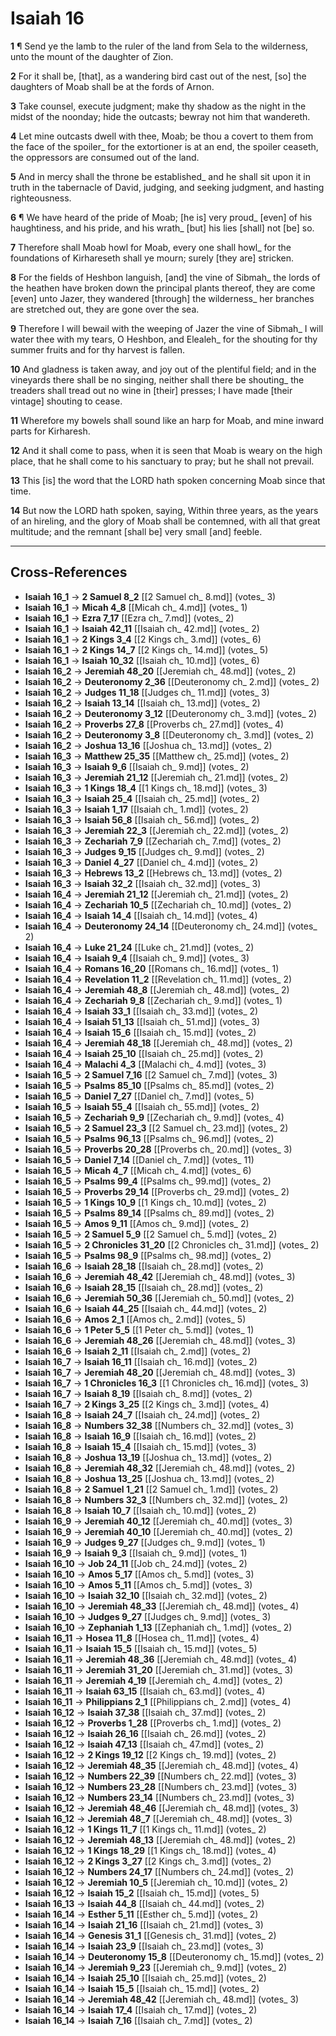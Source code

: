 # Isaiah 16

**1** ¶ Send ye the lamb to the ruler of the land from Sela to the wilderness, unto the mount of the daughter of Zion.

**2** For it shall be, [that], as a wandering bird cast out of the nest, [so] the daughters of Moab shall be at the fords of Arnon.

**3** Take counsel, execute judgment; make thy shadow as the night in the midst of the noonday; hide the outcasts; bewray not him that wandereth.

**4** Let mine outcasts dwell with thee, Moab; be thou a covert to them from the face of the spoiler_ for the extortioner is at an end, the spoiler ceaseth, the oppressors are consumed out of the land.

**5** And in mercy shall the throne be established_ and he shall sit upon it in truth in the tabernacle of David, judging, and seeking judgment, and hasting righteousness.

**6** ¶ We have heard of the pride of Moab; [he is] very proud_ [even] of his haughtiness, and his pride, and his wrath_ [but] his lies [shall] not [be] so.

**7** Therefore shall Moab howl for Moab, every one shall howl_ for the foundations of Kirhareseth shall ye mourn; surely [they are] stricken.

**8** For the fields of Heshbon languish, [and] the vine of Sibmah_ the lords of the heathen have broken down the principal plants thereof, they are come [even] unto Jazer, they wandered [through] the wilderness_ her branches are stretched out, they are gone over the sea.

**9** Therefore I will bewail with the weeping of Jazer the vine of Sibmah_ I will water thee with my tears, O Heshbon, and Elealeh_ for the shouting for thy summer fruits and for thy harvest is fallen.

**10** And gladness is taken away, and joy out of the plentiful field; and in the vineyards there shall be no singing, neither shall there be shouting_ the treaders shall tread out no wine in [their] presses; I have made [their vintage] shouting to cease.

**11** Wherefore my bowels shall sound like an harp for Moab, and mine inward parts for Kirharesh.

**12** And it shall come to pass, when it is seen that Moab is weary on the high place, that he shall come to his sanctuary to pray; but he shall not prevail.

**13** This [is] the word that the LORD hath spoken concerning Moab since that time.

**14** But now the LORD hath spoken, saying, Within three years, as the years of an hireling, and the glory of Moab shall be contemned, with all that great multitude; and the remnant [shall be] very small [and] feeble.

---

## Cross-References

- **Isaiah 16_1** → **2 Samuel 8_2** [[2 Samuel ch_ 8.md]] (votes_ 3)
- **Isaiah 16_1** → **Micah 4_8** [[Micah ch_ 4.md]] (votes_ 1)
- **Isaiah 16_1** → **Ezra 7_17** [[Ezra ch_ 7.md]] (votes_ 2)
- **Isaiah 16_1** → **Isaiah 42_11** [[Isaiah ch_ 42.md]] (votes_ 2)
- **Isaiah 16_1** → **2 Kings 3_4** [[2 Kings ch_ 3.md]] (votes_ 6)
- **Isaiah 16_1** → **2 Kings 14_7** [[2 Kings ch_ 14.md]] (votes_ 5)
- **Isaiah 16_1** → **Isaiah 10_32** [[Isaiah ch_ 10.md]] (votes_ 6)
- **Isaiah 16_2** → **Jeremiah 48_20** [[Jeremiah ch_ 48.md]] (votes_ 2)
- **Isaiah 16_2** → **Deuteronomy 2_36** [[Deuteronomy ch_ 2.md]] (votes_ 2)
- **Isaiah 16_2** → **Judges 11_18** [[Judges ch_ 11.md]] (votes_ 3)
- **Isaiah 16_2** → **Isaiah 13_14** [[Isaiah ch_ 13.md]] (votes_ 2)
- **Isaiah 16_2** → **Deuteronomy 3_12** [[Deuteronomy ch_ 3.md]] (votes_ 2)
- **Isaiah 16_2** → **Proverbs 27_8** [[Proverbs ch_ 27.md]] (votes_ 4)
- **Isaiah 16_2** → **Deuteronomy 3_8** [[Deuteronomy ch_ 3.md]] (votes_ 2)
- **Isaiah 16_2** → **Joshua 13_16** [[Joshua ch_ 13.md]] (votes_ 2)
- **Isaiah 16_3** → **Matthew 25_35** [[Matthew ch_ 25.md]] (votes_ 2)
- **Isaiah 16_3** → **Isaiah 9_6** [[Isaiah ch_ 9.md]] (votes_ 2)
- **Isaiah 16_3** → **Jeremiah 21_12** [[Jeremiah ch_ 21.md]] (votes_ 2)
- **Isaiah 16_3** → **1 Kings 18_4** [[1 Kings ch_ 18.md]] (votes_ 3)
- **Isaiah 16_3** → **Isaiah 25_4** [[Isaiah ch_ 25.md]] (votes_ 2)
- **Isaiah 16_3** → **Isaiah 1_17** [[Isaiah ch_ 1.md]] (votes_ 2)
- **Isaiah 16_3** → **Isaiah 56_8** [[Isaiah ch_ 56.md]] (votes_ 2)
- **Isaiah 16_3** → **Jeremiah 22_3** [[Jeremiah ch_ 22.md]] (votes_ 2)
- **Isaiah 16_3** → **Zechariah 7_9** [[Zechariah ch_ 7.md]] (votes_ 2)
- **Isaiah 16_3** → **Judges 9_15** [[Judges ch_ 9.md]] (votes_ 2)
- **Isaiah 16_3** → **Daniel 4_27** [[Daniel ch_ 4.md]] (votes_ 2)
- **Isaiah 16_3** → **Hebrews 13_2** [[Hebrews ch_ 13.md]] (votes_ 2)
- **Isaiah 16_3** → **Isaiah 32_2** [[Isaiah ch_ 32.md]] (votes_ 3)
- **Isaiah 16_4** → **Jeremiah 21_12** [[Jeremiah ch_ 21.md]] (votes_ 2)
- **Isaiah 16_4** → **Zechariah 10_5** [[Zechariah ch_ 10.md]] (votes_ 2)
- **Isaiah 16_4** → **Isaiah 14_4** [[Isaiah ch_ 14.md]] (votes_ 4)
- **Isaiah 16_4** → **Deuteronomy 24_14** [[Deuteronomy ch_ 24.md]] (votes_ 2)
- **Isaiah 16_4** → **Luke 21_24** [[Luke ch_ 21.md]] (votes_ 2)
- **Isaiah 16_4** → **Isaiah 9_4** [[Isaiah ch_ 9.md]] (votes_ 3)
- **Isaiah 16_4** → **Romans 16_20** [[Romans ch_ 16.md]] (votes_ 1)
- **Isaiah 16_4** → **Revelation 11_2** [[Revelation ch_ 11.md]] (votes_ 2)
- **Isaiah 16_4** → **Jeremiah 48_8** [[Jeremiah ch_ 48.md]] (votes_ 2)
- **Isaiah 16_4** → **Zechariah 9_8** [[Zechariah ch_ 9.md]] (votes_ 1)
- **Isaiah 16_4** → **Isaiah 33_1** [[Isaiah ch_ 33.md]] (votes_ 2)
- **Isaiah 16_4** → **Isaiah 51_13** [[Isaiah ch_ 51.md]] (votes_ 3)
- **Isaiah 16_4** → **Isaiah 15_6** [[Isaiah ch_ 15.md]] (votes_ 2)
- **Isaiah 16_4** → **Jeremiah 48_18** [[Jeremiah ch_ 48.md]] (votes_ 2)
- **Isaiah 16_4** → **Isaiah 25_10** [[Isaiah ch_ 25.md]] (votes_ 2)
- **Isaiah 16_4** → **Malachi 4_3** [[Malachi ch_ 4.md]] (votes_ 3)
- **Isaiah 16_5** → **2 Samuel 7_16** [[2 Samuel ch_ 7.md]] (votes_ 3)
- **Isaiah 16_5** → **Psalms 85_10** [[Psalms ch_ 85.md]] (votes_ 2)
- **Isaiah 16_5** → **Daniel 7_27** [[Daniel ch_ 7.md]] (votes_ 5)
- **Isaiah 16_5** → **Isaiah 55_4** [[Isaiah ch_ 55.md]] (votes_ 2)
- **Isaiah 16_5** → **Zechariah 9_9** [[Zechariah ch_ 9.md]] (votes_ 4)
- **Isaiah 16_5** → **2 Samuel 23_3** [[2 Samuel ch_ 23.md]] (votes_ 2)
- **Isaiah 16_5** → **Psalms 96_13** [[Psalms ch_ 96.md]] (votes_ 2)
- **Isaiah 16_5** → **Proverbs 20_28** [[Proverbs ch_ 20.md]] (votes_ 3)
- **Isaiah 16_5** → **Daniel 7_14** [[Daniel ch_ 7.md]] (votes_ 11)
- **Isaiah 16_5** → **Micah 4_7** [[Micah ch_ 4.md]] (votes_ 6)
- **Isaiah 16_5** → **Psalms 99_4** [[Psalms ch_ 99.md]] (votes_ 2)
- **Isaiah 16_5** → **Proverbs 29_14** [[Proverbs ch_ 29.md]] (votes_ 2)
- **Isaiah 16_5** → **1 Kings 10_9** [[1 Kings ch_ 10.md]] (votes_ 2)
- **Isaiah 16_5** → **Psalms 89_14** [[Psalms ch_ 89.md]] (votes_ 2)
- **Isaiah 16_5** → **Amos 9_11** [[Amos ch_ 9.md]] (votes_ 2)
- **Isaiah 16_5** → **2 Samuel 5_9** [[2 Samuel ch_ 5.md]] (votes_ 2)
- **Isaiah 16_5** → **2 Chronicles 31_20** [[2 Chronicles ch_ 31.md]] (votes_ 2)
- **Isaiah 16_5** → **Psalms 98_9** [[Psalms ch_ 98.md]] (votes_ 2)
- **Isaiah 16_6** → **Isaiah 28_18** [[Isaiah ch_ 28.md]] (votes_ 2)
- **Isaiah 16_6** → **Jeremiah 48_42** [[Jeremiah ch_ 48.md]] (votes_ 3)
- **Isaiah 16_6** → **Isaiah 28_15** [[Isaiah ch_ 28.md]] (votes_ 2)
- **Isaiah 16_6** → **Jeremiah 50_36** [[Jeremiah ch_ 50.md]] (votes_ 2)
- **Isaiah 16_6** → **Isaiah 44_25** [[Isaiah ch_ 44.md]] (votes_ 2)
- **Isaiah 16_6** → **Amos 2_1** [[Amos ch_ 2.md]] (votes_ 5)
- **Isaiah 16_6** → **1 Peter 5_5** [[1 Peter ch_ 5.md]] (votes_ 1)
- **Isaiah 16_6** → **Jeremiah 48_26** [[Jeremiah ch_ 48.md]] (votes_ 3)
- **Isaiah 16_6** → **Isaiah 2_11** [[Isaiah ch_ 2.md]] (votes_ 2)
- **Isaiah 16_7** → **Isaiah 16_11** [[Isaiah ch_ 16.md]] (votes_ 2)
- **Isaiah 16_7** → **Jeremiah 48_20** [[Jeremiah ch_ 48.md]] (votes_ 3)
- **Isaiah 16_7** → **1 Chronicles 16_3** [[1 Chronicles ch_ 16.md]] (votes_ 3)
- **Isaiah 16_7** → **Isaiah 8_19** [[Isaiah ch_ 8.md]] (votes_ 2)
- **Isaiah 16_7** → **2 Kings 3_25** [[2 Kings ch_ 3.md]] (votes_ 4)
- **Isaiah 16_8** → **Isaiah 24_7** [[Isaiah ch_ 24.md]] (votes_ 2)
- **Isaiah 16_8** → **Numbers 32_38** [[Numbers ch_ 32.md]] (votes_ 3)
- **Isaiah 16_8** → **Isaiah 16_9** [[Isaiah ch_ 16.md]] (votes_ 2)
- **Isaiah 16_8** → **Isaiah 15_4** [[Isaiah ch_ 15.md]] (votes_ 3)
- **Isaiah 16_8** → **Joshua 13_19** [[Joshua ch_ 13.md]] (votes_ 2)
- **Isaiah 16_8** → **Jeremiah 48_32** [[Jeremiah ch_ 48.md]] (votes_ 2)
- **Isaiah 16_8** → **Joshua 13_25** [[Joshua ch_ 13.md]] (votes_ 2)
- **Isaiah 16_8** → **2 Samuel 1_21** [[2 Samuel ch_ 1.md]] (votes_ 2)
- **Isaiah 16_8** → **Numbers 32_3** [[Numbers ch_ 32.md]] (votes_ 2)
- **Isaiah 16_8** → **Isaiah 10_7** [[Isaiah ch_ 10.md]] (votes_ 2)
- **Isaiah 16_9** → **Jeremiah 40_12** [[Jeremiah ch_ 40.md]] (votes_ 3)
- **Isaiah 16_9** → **Jeremiah 40_10** [[Jeremiah ch_ 40.md]] (votes_ 2)
- **Isaiah 16_9** → **Judges 9_27** [[Judges ch_ 9.md]] (votes_ 1)
- **Isaiah 16_9** → **Isaiah 9_3** [[Isaiah ch_ 9.md]] (votes_ 1)
- **Isaiah 16_10** → **Job 24_11** [[Job ch_ 24.md]] (votes_ 2)
- **Isaiah 16_10** → **Amos 5_17** [[Amos ch_ 5.md]] (votes_ 3)
- **Isaiah 16_10** → **Amos 5_11** [[Amos ch_ 5.md]] (votes_ 3)
- **Isaiah 16_10** → **Isaiah 32_10** [[Isaiah ch_ 32.md]] (votes_ 2)
- **Isaiah 16_10** → **Jeremiah 48_33** [[Jeremiah ch_ 48.md]] (votes_ 4)
- **Isaiah 16_10** → **Judges 9_27** [[Judges ch_ 9.md]] (votes_ 3)
- **Isaiah 16_10** → **Zephaniah 1_13** [[Zephaniah ch_ 1.md]] (votes_ 2)
- **Isaiah 16_11** → **Hosea 11_8** [[Hosea ch_ 11.md]] (votes_ 4)
- **Isaiah 16_11** → **Isaiah 15_5** [[Isaiah ch_ 15.md]] (votes_ 5)
- **Isaiah 16_11** → **Jeremiah 48_36** [[Jeremiah ch_ 48.md]] (votes_ 4)
- **Isaiah 16_11** → **Jeremiah 31_20** [[Jeremiah ch_ 31.md]] (votes_ 3)
- **Isaiah 16_11** → **Jeremiah 4_19** [[Jeremiah ch_ 4.md]] (votes_ 2)
- **Isaiah 16_11** → **Isaiah 63_15** [[Isaiah ch_ 63.md]] (votes_ 4)
- **Isaiah 16_11** → **Philippians 2_1** [[Philippians ch_ 2.md]] (votes_ 4)
- **Isaiah 16_12** → **Isaiah 37_38** [[Isaiah ch_ 37.md]] (votes_ 2)
- **Isaiah 16_12** → **Proverbs 1_28** [[Proverbs ch_ 1.md]] (votes_ 2)
- **Isaiah 16_12** → **Isaiah 26_16** [[Isaiah ch_ 26.md]] (votes_ 2)
- **Isaiah 16_12** → **Isaiah 47_13** [[Isaiah ch_ 47.md]] (votes_ 2)
- **Isaiah 16_12** → **2 Kings 19_12** [[2 Kings ch_ 19.md]] (votes_ 2)
- **Isaiah 16_12** → **Jeremiah 48_35** [[Jeremiah ch_ 48.md]] (votes_ 4)
- **Isaiah 16_12** → **Numbers 22_39** [[Numbers ch_ 22.md]] (votes_ 3)
- **Isaiah 16_12** → **Numbers 23_28** [[Numbers ch_ 23.md]] (votes_ 3)
- **Isaiah 16_12** → **Numbers 23_14** [[Numbers ch_ 23.md]] (votes_ 3)
- **Isaiah 16_12** → **Jeremiah 48_46** [[Jeremiah ch_ 48.md]] (votes_ 3)
- **Isaiah 16_12** → **Jeremiah 48_7** [[Jeremiah ch_ 48.md]] (votes_ 3)
- **Isaiah 16_12** → **1 Kings 11_7** [[1 Kings ch_ 11.md]] (votes_ 2)
- **Isaiah 16_12** → **Jeremiah 48_13** [[Jeremiah ch_ 48.md]] (votes_ 2)
- **Isaiah 16_12** → **1 Kings 18_29** [[1 Kings ch_ 18.md]] (votes_ 4)
- **Isaiah 16_12** → **2 Kings 3_27** [[2 Kings ch_ 3.md]] (votes_ 2)
- **Isaiah 16_12** → **Numbers 24_17** [[Numbers ch_ 24.md]] (votes_ 2)
- **Isaiah 16_12** → **Jeremiah 10_5** [[Jeremiah ch_ 10.md]] (votes_ 2)
- **Isaiah 16_12** → **Isaiah 15_2** [[Isaiah ch_ 15.md]] (votes_ 5)
- **Isaiah 16_13** → **Isaiah 44_8** [[Isaiah ch_ 44.md]] (votes_ 2)
- **Isaiah 16_14** → **Esther 5_11** [[Esther ch_ 5.md]] (votes_ 2)
- **Isaiah 16_14** → **Isaiah 21_16** [[Isaiah ch_ 21.md]] (votes_ 3)
- **Isaiah 16_14** → **Genesis 31_1** [[Genesis ch_ 31.md]] (votes_ 2)
- **Isaiah 16_14** → **Isaiah 23_9** [[Isaiah ch_ 23.md]] (votes_ 3)
- **Isaiah 16_14** → **Deuteronomy 15_8** [[Deuteronomy ch_ 15.md]] (votes_ 2)
- **Isaiah 16_14** → **Jeremiah 9_23** [[Jeremiah ch_ 9.md]] (votes_ 2)
- **Isaiah 16_14** → **Isaiah 25_10** [[Isaiah ch_ 25.md]] (votes_ 2)
- **Isaiah 16_14** → **Isaiah 15_5** [[Isaiah ch_ 15.md]] (votes_ 2)
- **Isaiah 16_14** → **Jeremiah 48_42** [[Jeremiah ch_ 48.md]] (votes_ 3)
- **Isaiah 16_14** → **Isaiah 17_4** [[Isaiah ch_ 17.md]] (votes_ 2)
- **Isaiah 16_14** → **Isaiah 7_16** [[Isaiah ch_ 7.md]] (votes_ 2)
